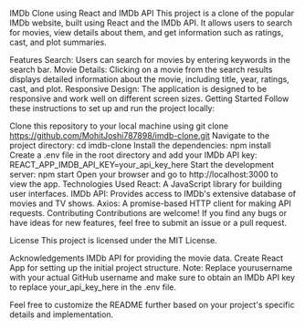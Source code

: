 IMDb Clone using React and IMDb API
This project is a clone of the popular IMDb website, built using React and the IMDb API. It allows users to search for movies, view details about them, and get information such as ratings, cast, and plot summaries.

Features
Search: Users can search for movies by entering keywords in the search bar.
Movie Details: Clicking on a movie from the search results displays detailed information about the movie, including title, year, ratings, cast, and plot.
Responsive Design: The application is designed to be responsive and work well on different screen sizes.
Getting Started
Follow these instructions to set up and run the project locally:

Clone this repository to your local machine using git clone https://github.com/MohitJoshi787898/imdb-clone.git
Navigate to the project directory: cd imdb-clone
Install the dependencies: npm install
Create a .env file in the root directory and add your IMDb API key: REACT_APP_IMDB_API_KEY=your_api_key_here
Start the development server: npm start
Open your browser and go to http://localhost:3000 to view the app.
Technologies Used
React: A JavaScript library for building user interfaces.
IMDb API: Provides access to IMDb's extensive database of movies and TV shows.
Axios: A promise-based HTTP client for making API requests.
Contributing
Contributions are welcome! If you find any bugs or have ideas for new features, feel free to submit an issue or a pull request.

License
This project is licensed under the MIT License.

Acknowledgements
IMDb API for providing the movie data.
Create React App for setting up the initial project structure.
Note: Replace yourusername with your actual GitHub username and make sure to obtain an IMDb API key to replace your_api_key_here in the .env file.

Feel free to customize the README further based on your project's specific details and implementation.
